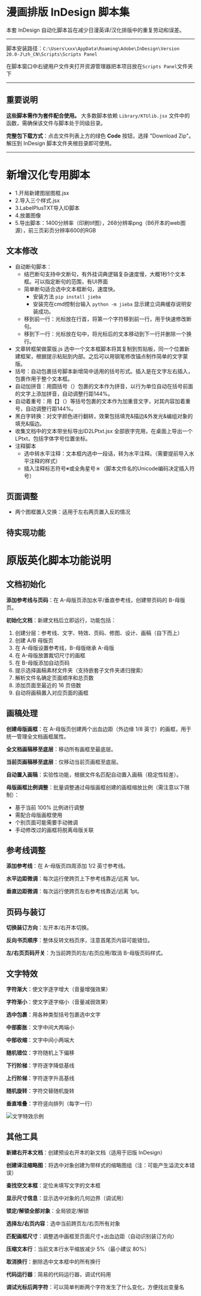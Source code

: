 # 漫画排版 InDesign 脚本集

本套 InDesign 自动化脚本旨在减少日漫英译/汉化排版中的重复劳动和误差。
***
脚本安装路径：`C:\Users\xxx\AppData\Roaming\Adobe\InDesign\Version 20.0-J\zh_CN\Scripts\Scripts Panel`

在脚本窗口中右键用户文件夹打开资源管理器把本项目放在`Scripts Panel`文件夹下
***
## 重要说明

**这些脚本需作为套件配合使用。** 大多数脚本依赖 `Library/KTUlib.jsx` 文件中的函数，需确保该文件与脚本处于同级目录。

**完整包下载方式**：点击文件列表上方的绿色 **Code** 按钮，选择 "Download Zip"。解压到 InDesign 脚本文件夹根目录即可使用。
***
# 新增汉化专用脚本
* 1.开局新建图层图框.jsx
* 2.导入三个样式.jsx
* 3.LabelPlusTXT导入ID脚本
* 4.放置图像
* 5.导出脚本：1400分辨率（印刷tif图），268分辨率png（B6开本的web图源），前三页彩页分辨率600的RGB
## 文本修改
* 自动断句脚本：
    * 结巴断句支持中文断句，有外挂词典逻辑复杂速度慢，大概1秒1个文本框。可以指定断句的范围，有UI界面
    * 简单断句适合选中文本框断句，速度快。
        * 安装方法 `pip install jieba`
        * 安装完在cmd控制台输入 `python -m jieba` 显示建立词典缓存说明安装成功。
    * 移到前一行：光标放在行首，将第一个字符移到前一行，用于快速修改断句。
    * 移到下一行：光标放在句中，将光标后的文本移动到下一行并删除一个换行。
* 文章转框架做蒙版.js 选中一个文本框脚本将其复制到剪贴板，同一个位置新建框架，根据提示粘贴到内部。之后可以用钢笔修改锚点制作简单的文字蒙版。
* 括号：自动包裹括号脚本新增简中适用的括号形式。插入是在文字左右插入，包裹作用于整个文本框。
* 自动加拼音：用圆括号（）包裹的文本作为拼音，以行为单位自动在括号前面的文字上添加拼音，自动调整行距144%。
* 自动着重号：用【】（）等括号包裹的文本作为加重音文字，对其内容加着重号，自动调整行距144%。
* 黑白字转换：对文字颜色进行翻转，效果包括填充&描边&外发光&编组对象的填充&描边。
* 收集文档中的文本带坐标导出ID2LPtxt.jsx 全部嵌字完用，在桌面上导出一个LPtxt，包括字体字号位置坐标。
* 注释脚本
    * 选中转水平注释：文本框内选中一段话，转为水平注释。（需要提前导入水平注释的样式）
    * 插入注释标志符号※或全角星号＊（脚本文件名的Unicode编码决定插入符号）
## 页面调整
* 两个图框置入交换：适用于左右两页置入反的情况

## 待实现功能


# 原版英化脚本功能说明
## 文档初始化

**添加参考线与页码**：在 A-母版页添加水平/垂直参考线，创建带页码的 B-母版页。

**初始化文档**：新建文档后立即运行，功能包括：
1. 创建分层：参考线、文字、特效、页码、修图、设计、画稿（自下而上）
2. 创建 A/B 母版页
3. 在 A-母版设置参考线，B-母版继承 A-母版
4. 在 A-母版放置裁切尺寸的画框
5. 在 B-母版添加自动页码
6. 提示选择画稿素材文件夹（支持嵌套子文件夹递归搜索）
7. 解析文件名确定页面顺序和总页数
8. 添加页面至最近的 16 页倍数
9. 自动将画稿置入对应页面的画框

## 画稿处理

**创建母版画框**：在 A-母版页创建两个出血边距（外边缘 1/8 英寸）的画框，用于统一管理全文档画框属性。

**全文档画稿移至底层**：移动所有画框至最底层。

**当前页画稿移至底层**：仅移动当前页画框至底层。

**自动置入画稿**：实验性功能，根据文件名匹配自动置入画稿（稳定性较差）。

**母版画框比例调整**：批量调整通过母版画框创建的画框缩放比例（需注意以下限制）：
- 基于当前 100% 比例进行调整
- 需配合母版画框使用
- 个别页面可能需要手动微调
- 手动修改过的画框将脱离母版关联

## 参考线调整

**添加参考线**：在 A-母版页四周添加 1/2 英寸参考线。

**水平边距微调**：每次运行使跨页上下参考线靠近/远离 1pt。

**垂直边距微调**：每次运行使跨页左右参考线靠近/远离 1pt。

## 页码与装订

**切换装订方向**：左开本/右开本切换。

**反向书页顺序**：整体反转文档页序，注意首尾页内容可能错位。

**左/右页页码开关**：为当前跨页的左/右页应用/取消 B-母版页码样式。

## 文字特效

**字符渐大**：使文字逐字增大（音量增强效果）

**字符渐小**：使文字逐字缩小（音量减弱效果）

**选中包裹**：用各种类型括号包裹选中文字

**中部膨胀**：文字中间大两端小

**中部收缩**：文字中间小两端大

**随机错位**：字符随机上下偏移

**下行阶梯**：字符逐字降低基线

**上行阶梯**：字符逐字升高基线

**随机旋转**：字符交替随机旋转

**垂直堆叠**：字符竖向排列（每字一行）

![文字特效示例](文本特效/Text%20Design%20Examples.png)

## 其他工具

**新建右开本文档**：创建预设右开本的新文档（适用于旧版 InDesign）

**创建译注缩略图**：将选中对象创建为带样式的缩略图组（注：可能产生溢流文本错误）

**查找空文本框**：定位未填写文字的文本框

**显示尺寸信息**：显示选中对象的几何边界（调试用）

**锁定/解锁全部对象**：全局锁定/解锁

**选择左/右页内容**：选中当前跨页左/右页所有对象

**匹配画框尺寸**：调整选中画框至页面尺寸+出血边距（自动识别装订方向）

**压缩文本行**：当前文本行水平缩放减少 5%（最小建议 80%）

**取消换行**：删除选中文本框中的所有换行

**代码运行器**：简易的代码运行器，调试代码用

**调试光标后两字符**：可以简单判断两个字符发生了什么变化，方便找出变量名
